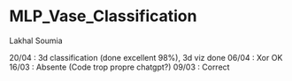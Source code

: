 # MLP_Vase_Classification

Lakhal Soumia

20/04 : 3d classification (done excellent 98%), 3d viz done
06/04 : Xor OK
16/03 : Absente (Code trop propre chatgpt?)
09/03 : Correct
